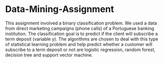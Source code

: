 # Data-Mining-Assignment
This assignment involved a binary classification problem. We used a data from direct marketing campaigns (phone calls) of a Portuguese banking institution. The classification goal is to predict if the client will subscribe a term deposit (variable y). The algorithms are chosen to deal with this type of statistical learning problem and help predict whether a customer will subscribe to a term deposit or not are logistic regression, random forest, decision tree and support vector machine.
